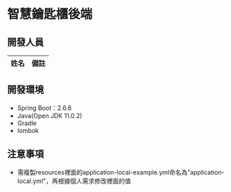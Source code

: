 # 智慧鑰匙櫃後端

## 開發人員

| 姓名  |  備註  |
|-----|--------|

## 開發環境

* Spring Boot：2.6.6
* Java(Open JDK 11.0.2)
* Gradle
* lombok

## 注意事項

* 需複製resources裡面的application-local-example.yml命名為"application-local.yml"，再根據個人需求修改裡面的值